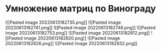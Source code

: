# Умножение матриц по Винограду
![[Pasted image 20220613182735.png]]
![[Pasted image 20220613182741.png]]
![[Pasted image 20220613182748.png]]
![[Pasted image 20220613182753.png]]
![[Pasted image 20220613182812.png]]
![[Pasted image 20220613182820.png]]
![[Pasted image 20220613182826.png]]
![[Pasted image 20220613182832.png]]
